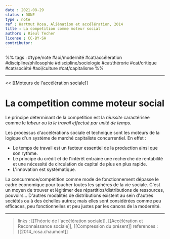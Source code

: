 ```yaml
---
date : 2021-08-29
status : DONE
type : note
ref : Hartmut Rosa, Aliénation et accélération, 2014
title : La competition comme moteur social
authors : Rieul Techer
license : CC-BY-SA
contributor:
---
```


%% tags : #type/note #aoi/modernité #cat/accélération #discipline/philosophie #discipline/sociologie  #cat/thérorie #cat/critique #cat/société #aoi/culture #cat/capitalisme %% 

---

<< [[Moteurs de l'accélération sociale]]

La competition comme moteur social
===

Le principe déterminant de la competition est la *réussite* caractérisée comme le *labeur ou la le travail effectué par unité de temps*.

Les processus d'accélérations sociale et technique sont les moteurs de la logique d'un système de marché capitaliste concurrentiel. En effet : 
- Le temps de travail est un facteur essentiel de la production ainsi que son rythme.
- Le principe du crédit et de l'intérêt entraine une recherche de rentabilité et une nécessité de circulation de capital de plus en plus rapide. 
- L'innovation est systématique. 

La concurrence/compétition comme mode de fonctionnement dépasse le cadre économique pour toucher toutes les sphères de la vie sociale. C'est un moyen de trouver et légitimer des répartitios/distributions de ressources, pouvoirs...  D'autres modalités de distributions existent au sein d'autres sociétés ou à des échelles autres; mais elles sont considérées comme peu efficaces, peu fonctionnelles et peu justes par les canons de la modernité.

---
> links : [[Théorie de l'accélération sociale]], [[Accélération et Reconnaissance sociale]], [[Compression du présent]]
> references : [[2014_rosa.chaumont]]